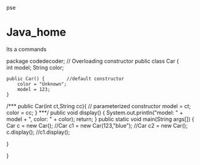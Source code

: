 pse
# Java_home
Its a commands

package codedecoder;
// Overloading constructor
public class Car {    
	int model;
	String color;
	
	public Car() {        //default constructor
        color = "Unknown";
        model = 123;
    }
/*** public Car(int ct,String cc){    //  parameterized constructor
	  model = ct;
	  color = cc;
  }
	 ***/ 
public void display() {
		  System.out.println("model: " + model + ", color: " + color);
	 return;
  }
public static void main(String args[]) {
	Car c = new Car();
	//Car c1 = new Car(123,"blue");
	//Car c2 = new Car();
	c.display();
	//c1.display();
	
}
	
}
	
